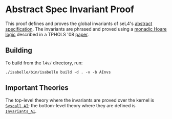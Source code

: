 <!--
     Copyright 2020, Data61, CSIRO (ABN 41 687 119 230)

     SPDX-License-Identifier: CC-BY-SA-4.0
-->

Abstract Spec Invariant Proof
=============================

This proof defines and proves the global invariants of seL4's
[abstract specification](../../spec/abstract/). The invariants are
phrased and proved using a [monadic Hoare logic](../../lib/wp/NonDetMonad.thy)
described in a TPHOLS '08 [paper][1].

  [1]: http://nicta.com.au/pub?id=483 "Secure Microkernels, State Monads and Scalable Refinement"

Building
--------

To build from the `l4v/` directory, run:

    ./isabelle/bin/isabelle build -d . -v -b AInvs

Important Theories
------------------

The top-level theory where the invariants are proved over the kernel is
[`Syscall_AI`](Syscall_AI.thy); the bottom-level theory where they are
defined is [`Invariants_AI`](Invariants_AI.thy).

